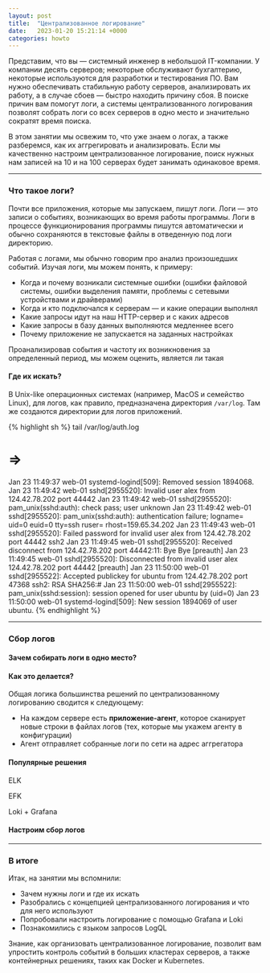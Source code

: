 ```yaml
---
layout: post
title:  "Централизованное логирование"
date:   2023-01-20 15:21:14 +0000
categories: howto
---
```


Представим, что вы — системный инженер в небольшой IT-компании. У компании десять серверов; некоторые обслуживают бухгалтерию, некоторые используются для разработки и тестирования ПО. Вам нужно обеспечивать стабильную работу серверов, анализировать их работу, а в случае сбоев — быстро находить причину сбоя. В поиске причин вам помогут логи, а системы централизованного логирования позволят собрать логи со всех серверов в одно место и значительно сократят время поиска.

В этом занятии мы освежим то, что уже знаем о логах, а также разберемся, как их аггрегировать и анализировать. Если мы качественно настроим централизованное логирование, поиск нужных нам записей на 10 и на 100 серверах будет занимать одинаковое время.



---

### Что такое логи?

Почти все приложения, которые мы запускаем, пишут логи. Логи — это записи о событиях, возникающих во время работы программы. Логи в процессе функционирования программы пишутся автоматически и обычно сохраняются в текстовые файлы в отведенную под логи директорию. 

Работая с логами, мы обычно говорим про анализ произошедших событий. Изучая логи, мы можем понять, к примеру:

- Когда и почему возникали системные ошибки (ошибки файловой системы, ошибки выделения памяти, проблемы с сетевыми устройствами и драйверами)
- Когда и кто подключался к серверам — и какие операции выполнял
- Какие запросы идут на наш HTTP-сервер и с каких адресов
- Какие запросы в базу данных выполняются медленнее всего
- Почему приложение не запускается на заданных настройках

Проанализировав события и частоту их возникновения за определенный период, мы можем оценить, является ли такая

#### Где их искать?

В Unix-like операционных системах (например, MacOS и семейство Linux), для логов, как правило, предназначена директория `/var/log`. Там же создаются директории для логов приложений.

{% highlight sh %}
tail /var/log/auth.log

# =>
Jan 23 11:49:37 web-01 systemd-logind[509]: Removed session 1894068.
Jan 23 11:49:42 web-01 sshd[2955520]: Invalid user alex from 124.42.78.202 port 44442
Jan 23 11:49:42 web-01 sshd[2955520]: pam_unix(sshd:auth): check pass; user unknown
Jan 23 11:49:42 web-01 sshd[2955520]: pam_unix(sshd:auth): authentication failure; logname= uid=0 euid=0 tty=ssh ruser= rhost=159.65.34.202
Jan 23 11:49:43 web-01 sshd[2955520]: Failed password for invalid user alex from 124.42.78.202 port 44442 ssh2
Jan 23 11:49:45 web-01 sshd[2955520]: Received disconnect from 124.42.78.202 port 44442:11: Bye Bye [preauth]
Jan 23 11:49:45 web-01 sshd[2955520]: Disconnected from invalid user alex 124.42.78.202 port 44442 [preauth]
Jan 23 11:50:00 web-01 sshd[2955522]: Accepted publickey for ubuntu from 124.42.78.202 port 47368 ssh2: RSA SHA256:#
Jan 23 11:50:00 web-01 sshd[2955522]: pam_unix(sshd:session): session opened for user ubuntu by (uid=0)
Jan 23 11:50:00 web-01 systemd-logind[509]: New session 1894069 of user ubuntu.
{% endhighlight %}

---

### Сбор логов

#### Зачем собирать логи в одно место?

#### Как это делается?

Общая логика большинства решений по централизованному логированию сводится к следующему:

- На каждом сервере есть **приложение-агент**, которое сканирует новые строки в файлах логов (тех, которые мы укажем агенту в конфигурации)
- Агент отправляет собранные логи по сети на адрес аггрегатора

#### Популярные решения

ELK

EFK

Loki + Grafana


#### Настроим сбор логов

---

### В итоге

Итак, на занятии мы вспомнили:

* Зачем нужны логи и где их искать
* Разобрались с концепцией централизованного логирования и что для него используют
* Попробовали настроить логирование с помощью Grafana и Loki
* Познакомились с языком запросов LogQL

Знание, как организовать централизованное логирование, позволит вам упростить контроль событий в больших кластерах серверов, а также контейнерных решениях, таких как Docker и Kubernetes.

